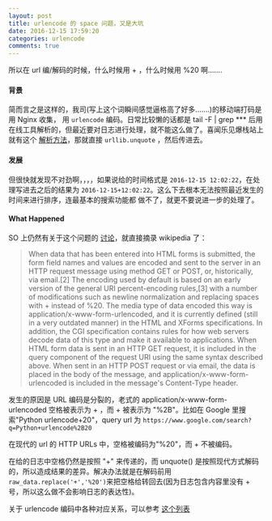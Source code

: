```yaml
---
layout: post
title: urlencode 的 space 问题，又是大坑
date: 2016-12-15 17:59:20
categories: urlencode
comments: true
---
```

所以在 url 编/解码的时候，什么时候用 + ，什么时候用 %20 啊.......
<!-- more -->

#### 背景

简而言之是这样的，我司(写上这个词瞬间感觉逼格高了好多.......)的移动端打码是用 Nginx 收集，
用 `urlencode` 编码。日常比较懒的话都是 tail -F | grep *** 后用在线工具解析的，但最近要对日志进行处理，就不能这么做了。喜闻乐见爆栈站上就有这个 [解析方法](http://stackoverflow.com/questions/28431359/how-to-decode-a-url-encoded-string-in-python)，那就直接 `urllib.unquote` ，然后传进去。

#### 发展

但很快就发现不对劲啊，，，，如果说给的时间格式是 `2016-12-15 12:02:22`，在处理写进去之后的结果为
`2016-12-15+12:02:22`。这么下去根本无法按照最近发生的时间来进行排序，连最基本的搜索功能都
做不了，就更不要说进一步的处理了。

#### What Happened

SO 上仍然有关于这个问题的 [讨论](http://stackoverflow.com/questions/1634271/url-encoding-the-space-character-or-20)，就直接摘录 wikipedia 了：


> When data that has been entered into HTML forms is submitted, the form field names and values are encoded and sent to the server in an HTTP request message using method GET or POST, or, historically, via email.[2] The encoding used by default is based on an early version of the general URI percent-encoding rules,[3] with a number of modifications such as newline normalization and replacing spaces with + instead of %20. The media type of data encoded this way is application/x-www-form-urlencoded, and it is currently defined (still in a very outdated manner) in the HTML and XForms specifications. In addition, the CGI specification contains rules for how web servers decode data of this type and make it available to applications.
When HTML form data is sent in an HTTP GET request, it is included in the query component of the request URI using the same syntax described above. When sent in an HTTP POST request or via email, the data is placed in the body of the message, and application/x-www-form-urlencoded is included in the message's Content-Type header.

发生的原因是 URL 编码是分裂的，老式的 application/x-www-form-urlencoded 空格被表示为 + ，而 + 被表示为 "%2B"。比如在 Google 里搜索"Python urlencode+20"，query url 为 `https://www.google.com/search?q=Python+urlencode%2B20`

在现代的 url 的 HTTP URLs 中，空格被编码为"%20"，而 + 不被编码。

在给的日志中空格仍然是按照 "+" 来传递的，而 unquote() 是按照现代方式解码的，所以造成结果的差异。解决办法就是在解码前用 `raw_data.replace('+','%20')`来把空格给转回去(因为日志包含内容里没有 + 号，所以这么做不会影响日志的表达性)。

关于 urlencode 编码中各种对应关系，可以参考 [这个列表](http://www.degraeve.com/reference/urlencoding.php)
